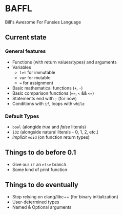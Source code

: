 # BAFFL
Bill's Awesome For Funsies Language

## Current state

### General features
* Functions (with return values/types) and arguments
* Variables
  * `let` for immutable 
  * `var` for mutable 
  * `=` for assignment 
* Basic mathematical functions (`+`, `-`)
* Basic comparison functions (`==`, `<` && `<=`)
* Statements end with `;` (for now)
* Conditions with `if`, loops with `while`

### Default Types
* `bool` (alongide _true_ and _false_ literals)
* `i32` (alongside natural literals - 0, 1, 2, etc.)
* _implicit_ `void` (on function return types)

## Things to do before 0.1
* Give our `if` an `else` branch
* Some kind of print function

## Things to do eventually
* Stop relying on clang/libc++ (for binary initialization)
* User-determined types
* Named & Optional arguments
